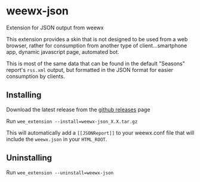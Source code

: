 # weewx-json
Extension for JSON output from weewx

This extension provides a skin that is not designed to be used from a web browser, rather for consumption from another
type of client...smartphone app, dynamic javascript page, automated bot.

This is most of the same data that can be found in the default "Seasons" report's `rss.xml` output, but formatted in
the JSON format for easier consumption by clients.


## Installing

Download the latest release from the [github releases](https://github.com/teeks99/weewx-json/releases) page

Run `wee_extension --install=weewx-json_X.X.tar.gz`

This will automatically add a `[[JSONReport]]` to your weewx.conf file that will include the `weewx.json` in your 
`HTML_ROOT`. 

## Uninstalling

Run `wee_extension --uninstall=weewx-json`